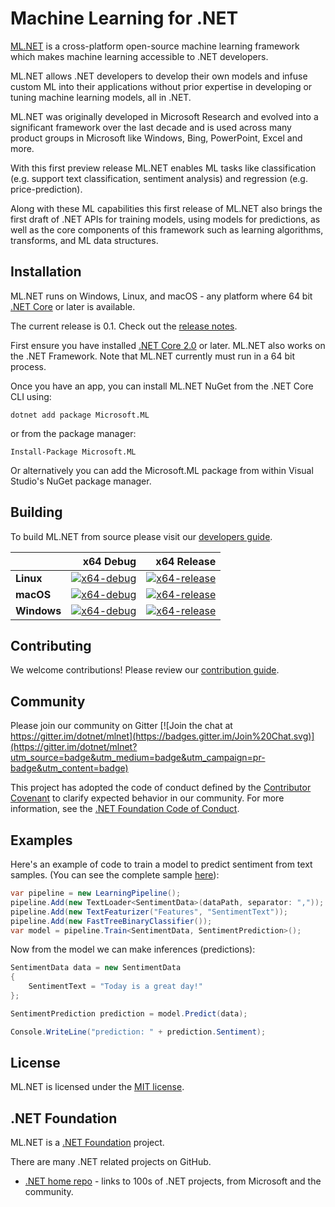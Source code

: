 

# Machine Learning for .NET

[ML.NET](https://www.microsoft.com/net/learn/apps/machine-learning-and-ai/ml-dotnet) is a cross-platform open-source machine learning framework which makes machine learning accessible to .NET developers.

ML.NET allows .NET developers to develop their own models and infuse custom ML into their applications without prior expertise in developing or tuning machine learning models, all in .NET.

ML.NET was originally developed in Microsoft Research and evolved into a significant framework over the last decade and is used across many product groups in Microsoft like Windows, Bing, PowerPoint, Excel and more.

With this first preview release ML.NET enables ML tasks like classification (e.g. support text classification, sentiment analysis) and regression (e.g. price-prediction). 

Along with these ML capabilities this first release of ML.NET also brings the first draft of .NET APIs for training models, using models for predictions, as well as the core components of this framework such as learning algorithms, transforms, and ML data structures. 

## Installation

ML.NET runs on Windows, Linux, and macOS - any platform where 64 bit [.NET Core](https://github.com/dotnet/core) or later is available.

The current release is 0.1. Check out the [release notes](Documentation/release-notes/0.1/release-0.1.md).

First ensure you have installed [.NET Core 2.0](https://www.microsoft.com/net/learn/get-started) or later. ML.NET also works on the .NET Framework. Note that ML.NET currently must run in a 64 bit process.

Once you have an app, you can install ML.NET NuGet from the .NET Core CLI using:
```
dotnet add package Microsoft.ML
```

or from the package manager:
```
Install-Package Microsoft.ML
```

Or alternatively you can add the Microsoft.ML package from within Visual Studio's NuGet package manager.

## Building

To build ML.NET from source please visit our [developers guide](Documentation/project-docs/developer-guide.md).

|    | x64 Debug | x64 Release |
|:---|----------------:|------------------:|
|**Linux**|[![x64-debug](https://ci2.dot.net/job/dotnet_machinelearning/job/master/job/linux_debug/badge/icon)](https://ci2.dot.net/job/dotnet_machinelearning/job/master/job/linux_debug/lastCompletedBuild)|[![x64-release](https://ci2.dot.net/job/dotnet_machinelearning/job/master/job/linux_release/badge/icon)](https://ci2.dot.net/job/dotnet_machinelearning/job/master/job/linux_release/lastCompletedBuild)|
|**macOS**|[![x64-debug](https://ci2.dot.net/job/dotnet_machinelearning/job/master/job/osx10.13_debug/badge/icon)](https://ci2.dot.net/job/dotnet_machinelearning/job/master/job/osx10.13_debug/lastCompletedBuild)|[![x64-release](https://ci2.dot.net/job/dotnet_machinelearning/job/master/job/osx10.13_release/badge/icon)](https://ci2.dot.net/job/dotnet_machinelearning/job/master/job/osx10.13_release/lastCompletedBuild)|
|**Windows**|[![x64-debug](https://ci2.dot.net/job/dotnet_machinelearning/job/master/job/windows_nt_debug/badge/icon)](https://ci2.dot.net/job/dotnet_machinelearning/job/master/job/windows_nt_debug/lastCompletedBuild)|[![x64-release](https://ci2.dot.net/job/dotnet_machinelearning/job/master/job/windows_nt_release/badge/icon)](https://ci2.dot.net/job/dotnet_machinelearning/job/master/job/windows_nt_release/lastCompletedBuild)|

## Contributing

We welcome contributions! Please review our [contribution guide](CONTRIBUTING.md).

## Community

Please join our community on Gitter [![Join the chat at https://gitter.im/dotnet/mlnet](https://badges.gitter.im/Join%20Chat.svg)](https://gitter.im/dotnet/mlnet?utm_source=badge&utm_medium=badge&utm_campaign=pr-badge&utm_content=badge)

This project has adopted the code of conduct defined by the [Contributor Covenant](http://contributor-covenant.org/) to clarify expected behavior in our community.
For more information, see the [.NET Foundation Code of Conduct](https://dotnetfoundation.org/code-of-conduct).

## Examples

Here's an example of code to train a model to predict sentiment from text samples. 
(You can see the complete sample [here](test/Microsoft.ML.Tests/Scenarios/SentimentPredictionTests.cs)):

```C#
var pipeline = new LearningPipeline();
pipeline.Add(new TextLoader<SentimentData>(dataPath, separator: ","));
pipeline.Add(new TextFeaturizer("Features", "SentimentText"));
pipeline.Add(new FastTreeBinaryClassifier());
var model = pipeline.Train<SentimentData, SentimentPrediction>();
```

Now from the model we can make inferences (predictions):

```C#
SentimentData data = new SentimentData
{
    SentimentText = "Today is a great day!"
};

SentimentPrediction prediction = model.Predict(data);

Console.WriteLine("prediction: " + prediction.Sentiment);
```

## License

ML.NET is licensed under the [MIT license](LICENSE).

## .NET Foundation

ML.NET is a [.NET Foundation](http://www.dotnetfoundation.org/projects) project.

There are many .NET related projects on GitHub.

- [.NET home repo](https://github.com/Microsoft/dotnet) - links to 100s of .NET projects, from Microsoft and the community.

